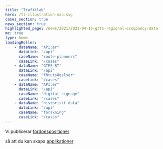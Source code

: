 ```yaml
---
title: "Trafiklab"
hero: /tl-illustration-map.svg
cases_section: true
news_section: true
highlighted_page: /news/2021/2021-04-16-gtfs-regional-occupancy-data
mc: true
type: home
landingRoller:
    - dataName: "API:er"
      dataLink: "/api"
      caseName: "route-planners"
      caseLink: "/cases"
    - dataName: "GTFS-RT"
      dataLink: "/api"
      caseName: "förutsägelser"
      caseLink: "/cases"
    - dataName: "API:er"
      dataLink: "/api"
      caseName: "digital signage"
      caseLink: "/cases"
    - dataName: "historiskt data"
      dataLink: "/api"
      caseName: "forskning"
      caseLink: "/cases"
---
```

<p>Vi publicerar <a class="landing-roller" href="/api/trafiklab-apis/gtfs-regional/gtfs-regional-realtime/">fordonspositioner</a></p>
<p>så att du kan skapa <a class="landing-roller" href="/cases">applikationer</a></p>
